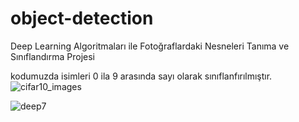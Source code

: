 # object-detection
Deep Learning Algoritmaları ile Fotoğraflardaki Nesneleri Tanıma ve Sınıflandırma Projesi

kodumuzda isimleri 0 ila 9 arasında sayı olarak sınıflanfırılmıştır.
![cifar10_images](https://github.com/gizemkoklu/object-detection/assets/93999489/41ed0922-c368-4366-a0ec-00694eb4d2ce)


![deep7](https://github.com/gizemkoklu/object-detection/assets/93999489/8ff16e56-6e39-4295-853a-ed331e6f361e)
